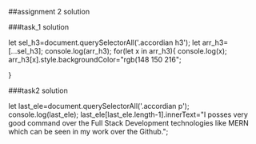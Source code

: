 ##assignment 2 solution

###task_1 solution

let sel_h3=document.querySelectorAll('.accordian h3');
let arr_h3=[...sel_h3];
console.log(arr_h3);
for(let x in arr_h3){
    console.log(x);
arr_h3[x].style.backgroundColor="rgb(148 150 216";

}

###task2 solution 

let last_ele=document.querySelectorAll('.accordian p');
console.log(last_ele);
last_ele[last_ele.length-1].innerText="I posses very good command over the Full Stack Development technologies like MERN which can be seen in my work over the Github.";

